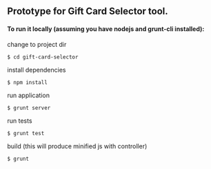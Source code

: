 ## Prototype for Gift Card Selector tool.

#### To run it locally (assuming you have nodejs and grunt-cli installed):

change to project dir

```
$ cd gift-card-selector
```

install dependencies

```
$ npm install
```

run application

```
$ grunt server
```

run tests

```
$ grunt test
```

build (this will produce minified js with controller)

```
$ grunt
```
